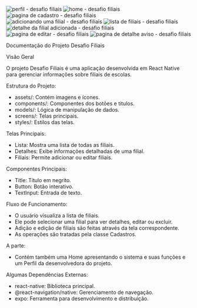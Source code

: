 ![perfil - desafio filiais](https://github.com/aninha306/desafio-filiais/assets/124887301/193be803-bf17-41ce-86e4-993e5bc55429)
![home - desafio filiais](https://github.com/aninha306/desafio-filiais/assets/124887301/1d6ab8d8-13b8-4919-a9de-af46b02691a8)
![pagina de cadastro - desafio filiais](https://github.com/aninha306/desafio-filiais/assets/124887301/39eb7e80-c8ea-4800-83b8-4be9304b0751)
![adicionando uma filial - desafio filiais](https://github.com/aninha306/desafio-filiais/assets/124887301/e3639300-d854-4b67-a0e1-4142ed7eae7a)
![lista de filiais - desafio filiais](https://github.com/aninha306/desafio-filiais/assets/124887301/a27ff727-3194-4503-89b6-633e259d63e4)
![detalhe da filial adicionada  - desafio filiais](https://github.com/aninha306/desafio-filiais/assets/124887301/73490ea1-844c-4959-8d6f-cebc005d2a05)
![pagina de editar - desafio filiais](https://github.com/aninha306/desafio-filiais/assets/124887301/18992447-6cfb-4973-bc71-19cbd43c0816)
![pagina de detalhe aviso - desafio filiais](https://github.com/aninha306/desafio-filiais/assets/124887301/eaadef94-c0eb-4a05-baab-98598ffb90a7)




Documentação do Projeto Desafio Filiais

Visão Geral

O projeto Desafio Filiais é uma aplicação desenvolvida em React Native para gerenciar informações sobre filiais de escolas.

Estrutura do Projeto:
- assets/: Contém imagens e ícones.
- components/: Componentes dos botões e titulos.
- models/: Lógica de manipulação de dados.
- screens/: Telas principais.
- styles/: Estilos das telas.

Telas Principais:
- Lista: Mostra uma lista de todas as filiais.
- Detalhes: Exibe informações detalhadas de uma filial.
- Filiais: Permite adicionar ou editar filiais.

Componentes Principais:
- Title: Título em negrito.
- Button: Botão interativo.
- TextInput: Entrada de texto.

Fluxo de Funcionamento: 
- O usuário visualiza a lista de filiais.
- Ele pode selecionar uma filial para ver detalhes, editar ou excluir.
- Adição e edição de filiais são feitas através da tela correspondente.
- As operações são tratadas pela classe Cadastros.

A parte:
- Contém também uma Home apresentando o sistema e suas funções e um Perfil da desenvolvedora do projeto.

Algumas Dependências Externas:
- react-native: Biblioteca principal.
- @react-navigation/native: Gerenciamento de navegação.
- expo: Ferramenta para desenvolvimento e distribuição.
